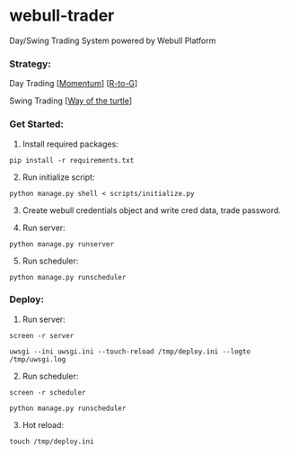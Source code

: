 # webull-trader

Day/Swing Trading System powered by Webull Platform

### Strategy:

Day Trading [[Momentum](https://www.warriortrading.com/momentum-day-trading-strategy/)] [[R-to-G](https://community.humbledtrader.com/products/video-library/categories/4074208/posts/13662620)]

Swing Trading [[Way of the turtle](https://zhuanlan.zhihu.com/p/34794101)]

### Get Started:

1. Install required packages:

```
pip install -r requirements.txt
```

2. Run initialize script:

```
python manage.py shell < scripts/initialize.py
```

3. Create webull credentials object and write cred data, trade password.

4. Run server:

```
python manage.py runserver
```

5. Run scheduler:

```
python manage.py runscheduler
```

### Deploy:

1. Run server:

```
screen -r server
```
```
uwsgi --ini uwsgi.ini --touch-reload /tmp/deploy.ini --logto /tmp/uwsgi.log
```

2. Run scheduler:

```
screen -r scheduler
```
```
python manage.py runscheduler
```

3. Hot reload:

```
touch /tmp/deploy.ini
```
